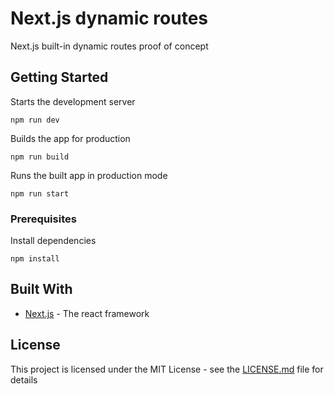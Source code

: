 # Next.js dynamic routes

Next.js built-in dynamic routes proof of concept

## Getting Started

Starts the development server

```
npm run dev
```

Builds the app for production

```
npm run build
```

Runs the built app in production mode

```
npm run start
```

### Prerequisites

Install dependencies

```
npm install
```

## Built With

* [Next.js](https://nextjs.org/) - The react framework

## License

This project is licensed under the MIT License - see the [LICENSE.md](LICENSE.md) file for details
